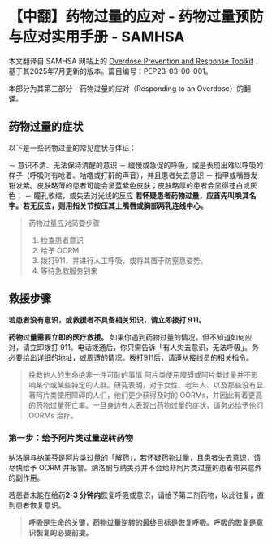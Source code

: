 # 【中翻】药物过量的应对 - 药物过量预防与应对实用手册 - SAMHSA

本文翻译自 SAMHSA 网站上的 [Overdose Prevention and Response Toolkit](https://library.samhsa.gov/sites/default/files/overdose-prevention-response-kit-pep23-03-00-001.pdf) ，基于其2025年7月更新的版本。篇目编号：PEP23-03-00-001。

本部分为其第三部分 - 药物过量的应对（Responding to an Overdose）的翻译。

## 药物过量的症状

以下是一些药物过量的常见症状与体征：

－ 意识不清、无法保持清醒的意识
－ 缓慢或急促的呼吸，或是表现出难以呼吸的样子（呼吸时有呛着、咕噜或打鼾的声音），并且患者失去意识
－ 指甲或嘴唇发钳发紫。皮肤略薄的患者可能会呈蓝紫色皮肤；皮肤略厚的患者会显得苍白或灰色；
－ 瞳孔收缩，或失去对光线的反应
**若怀疑患者药物过量，应首先叫唤其名字。若无反应，则用指关节按压其上嘴唇或胸部两乳连线中心。**

> 药物过量应对简要步骤
>
> 1. 检查患者意识
> 2. 给予 OORM
> 3. 拨打911，并进行人工呼吸，或将其置于防窒息姿势。
> 4. 等待急救服务到来

## 救援步骤

**若患者没有意识，或救援者不具备相关知识，请立即拨打 911。**

**药物过量需要立即的医疗救援。** 如果你遇到药物过量的情况，但不知道如何应对，请立即拨打 911。电话拨通后，你只需告诉「有人失去意识，无法呼吸」。务必要给出详细的地址，或周遭的情况。拨打911后，请遵从接线员的相关指令。

> 挽救他人的生命绝非一件可耻的事情
> 阿片类使用障碍或阿片类过量并不影响某个或某些特定的人群。研究表明，对于女性、老年人、以及那些没有显著阿片类使用障碍的人们，他们更少获得及时的 OORMs，并因此有着更高的药物过量死亡率。一旦身边有人表现出药物过量的症状，请务必给予他们 OORMs 治疗。

### 第一步：给予阿片类过量逆转药物

纳洛酮与纳美芬是阿片类过量的「解药」，若怀疑药物过量，且患者失去意识，请尽快给予 OORM 并报警。纳洛酮与纳美芬并不会给非阿片类过量的患者带来意外的副作用。

若患者未能在给药**2-3 分钟内**恢复呼吸或意识，请给予第二剂药物，以此往复，直到患者恢复意识。

> **呼吸是生命的关键，药物过量逆转的最终目标是恢复呼吸。呼吸的恢复是意识恢复的必要前提。**
